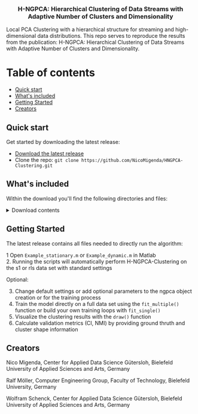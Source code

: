 <h3 align="center">H-NGPCA: Hierarchical Clustering of Data Streams with Adaptive Number of Clusters and Dimensionality</h3>
Local PCA Clustering with a hierarchical structure for streaming and high-dimensional data distributions. 
This repo serves to reproduce the results from the publication: H-NGPCA: Hierarchical Clustering of Data Streams with Adaptive Number of Clusters and Dimensionality.

# Table of contents
- [Quick start](#quick-start)
- [What's included](#whats-included)
- [Getting Started](#getting-started)
- [Creators](#creators)

## Quick start

Get started by downloading the latest release:

- [Download the latest release](https://github.com/NicoMigenda/HNGPCA-Clustering/releases)
- Clone the repo: `git clone https://github.com/NicoMigenda/HNGPCA-Clustering.git`

## What's included

Within the download you'll find the following directories and files:

<details>
  <summary>Download contents</summary>

  ```text
    |-- Example_dynamic.m
    |-- Example_stationary.m
    |-- LICENSE
    |-- README.md
    |-- data
    |   |-- README.md
    |   |-- __init__.py
    |   |-- rls.mat
    |   |-- s1-label.pa
    |   `-- s1.mat
    |-- examples
    |   |-- README.md
    |   |-- __init__.py
    |   |-- benchmark_competing_algorithms.py
    |   |-- csi.py
    |   |-- results
    |   `-- sample_size.m
    `-- hngpca
        |-- HNGPCA.asv
        |-- HNGPCA.m
        |-- csi.m
        |-- drawupdate.m
        |-- eforrlsa.m
        |-- find_winner.m
        |-- init.m
        |-- modifiedGramSchmidt.m
        |-- normalizedmi.m
        |-- plot_ellipse.m
        |-- pred.m
        |-- unit_dim.m
        |-- unit_learningrate.m
        |-- unit_split.m
        `-- update.m
  ```
</details>

## Getting Started

The latest release contains all files needed to directly run the algorithm:

1 Open `Example_stationary.m` or `Example_dynamic.m` in Matlab \
2. Running the scripts will automatically perform H-NGPCA-Clustering on the s1 or rls data set with standard settings

Optional:

3. Change default settings or add optional parameters to the ngpca object creation or for the training process
4. Train the model directly on a full data set using the `fit_multiple()` function or build your own training loops with `fit_single()`
5. Visualize the clustering results with the `draw()` function
6. Calculate validation metrics (CI, NMI) by providing ground thruth and cluster shape information

## Creators

Nico Migenda, Center for Applied Data Science Gütersloh, Bielefeld University of Applied Sciences and Arts, Germany

Ralf Möller, Computer Engineering Group, Faculty of Technology, Bielefeld University, Germany

Wolfram Schenck, Center for Applied Data Science Gütersloh, Bielefeld University of Applied Sciences and Arts, Germany

